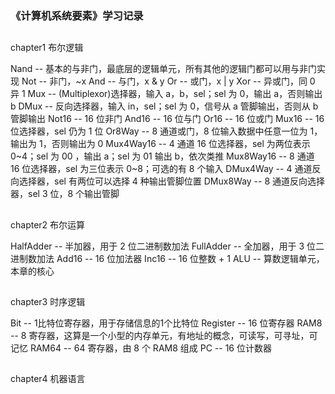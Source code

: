 ### 《计算机系统要素》学习记录

##
chapter1 布尔逻辑

Nand -- 基本的与非门，最底层的逻辑单元，所有其他的逻辑门都可以用与非门实现
Not -- 非门，~x
And -- 与门，x & y
Or -- 或门，x | y
Xor -- 异或门，同 0 异 1
Mux -- (Multiplexor)选择器，输入 a，b，sel；sel 为 0，输出 a，否则输出 b
DMux -- 反向选择器，输入 in，sel；sel 为 0，信号从 a 管脚输出，否则从 b 管脚输出
Not16 -- 16 位非门
And16 -- 16 位与门
Or16 -- 16 位或门
Mux16 -- 16 位选择器，sel 仍为 1 位
Or8Way -- 8 通道或门，8 位输入数据中任意一位为 1，输出为 1，否则输出为 0
Mux4Way16 -- 4 通道 16 位选择器，sel 为两位表示 0~4；sel 为 00 ，输出 a；sel 为 01 输出 b，依次类推
Mux8Way16 -- 8 通道 16 位选择器，sel 为三位表示 0~8；可选的有 8 个输入
DMux4Way -- 4 通道反向选择器，sel 有两位可以选择 4 种输出管脚位置
DMux8Way -- 8 通道反向选择器，sel 3 位，8 个输出管脚

##
chapter2 布尔运算

HalfAdder -- 半加器，用于 2 位二进制数加法
FullAdder -- 全加器，用于 3 位二进制数加法
Add16 -- 16 位加法器
Inc16 -- 16 位整数 + 1
ALU -- 算数逻辑单元，本章的核心

##
chapter3 时序逻辑

Bit -- 1比特位寄存器，用于存储信息的1个比特位
Register -- 16 位寄存器
RAM8 -- 8 寄存器，这算是一个小型的内存单元，有地址的概念，可读写，可寻址，可记忆
RAM64 -- 64 寄存器，由 8 个 RAM8 组成
PC -- 16 位计数器

##
chapter4 机器语言


